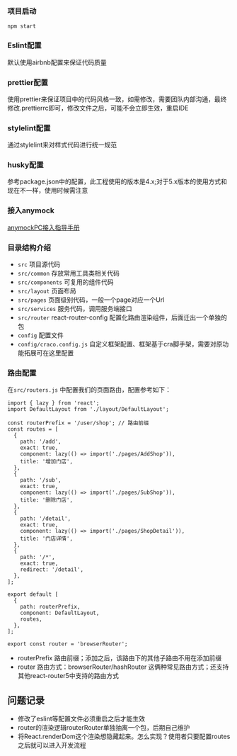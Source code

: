 ### 项目启动
`npm start`
### Eslint配置
默认使用airbnb配置来保证代码质量

### prettier配置
使用prettier来保证项目中的代码风格一致，如需修改，需要团队内部沟通，最终修改.prettierrc即可，修改文件之后，可能不会立即生效，重启IDE

### stylelint配置
通过stylelint来对样式代码进行统一规范

### husky配置
参考package.json中的配置，此工程使用的版本是4.x;对于5.x版本的使用方式和现在不一样，使用时候需注意

### 接入anymock
[anymockPC接入指导手册](https://www.yuque.com/anymock/docs/chrome)


### 目录结构介绍
- `src` 项目源代码
- `src/common` 存放常用工具类相关代码
- `src/components` 可复用的组件代码
- `src/layout` 页面布局
- `src/pages` 页面级别代码，一般一个page对应一个Url
- `src/services` 服务代码，调用服务端接口
- `src/router` react-router-config 配置化路由渲染组件，后面迁出一个单独的包
- `config` 配置文件
- `config/craco.config.js` 自定义框架配置、框架基于cra脚手架，需要对原功能拓展可在这里配置


### 路由配置
在`src/routers.js` 中配置我们的页面路由，配置参考如下：
```
import { lazy } from 'react';
import DefaultLayout from './layout/DefaultLayout';

const routerPrefix = '/user/shop'; // 路由前缀
const routes = [
  {
    path: '/add',
    exact: true,
    component: lazy(() => import('./pages/AddShop')),
    title: '增加门店',
  },
  {
    path: '/sub',
    exact: true,
    component: lazy(() => import('./pages/SubShop')),
    title: '删除门店',
  },
  {
    path: '/detail',
    exact: true,
    component: lazy(() => import('./pages/ShopDetail')),
    title: '门店详情',
  },
  {
    path: '/*',
    exact: true,
    redirect: '/detail',
  },
];

export default [
  {
    path: routerPrefix,
    component: DefaultLayout,
    routes,
  },
];

export const router = 'browserRouter';
```
- routerPrefix 路由前缀；添加之后，该路由下的其他子路由不用在添加前缀
- router 路由方式：browserRouter/hashRouter 这俩种常见路由方式；还支持其他react-router5中支持的路由方式

## 问题记录
- 修改了eslint等配置文件必须重启之后才能生效
- router的渲染逻辑routerRouter单独抽离一个包，后期自己维护
- 将React.renderDom这个渲染想隐藏起来。怎么实现？使用者只要配置routes之后就可以进入开发流程